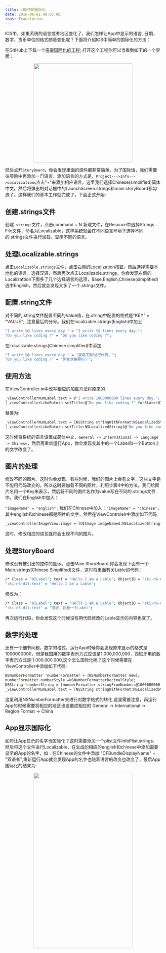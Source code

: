 ```yaml
---
title: iOS中的国际化
date: 2016-06-01 08:05:00
tags: Translation
---
```


IOS中，如果系统的语言或者地区变化了，我们怎样让App中显示的语言, 日期，数字，货币单位的格式随着变化呢？下面将介绍IOS中简单的国际化的方法：

在GitHub上下载一个[需要国际化的工程:](https://github.com/MikeFighting/Bilingual)
打开这个工程你可以当看到如下的一个界面：

<img src="http://upload-images.jianshu.io/upload_images/1513759-5f34f732ca292932.png" width="320" heigt="568" style="display:block;margin:0 auto">

然后点开`StoryBoard`，你会发现里面的控件都非常简单。为了国际话，我们需要往项目中再添加一门语言。添加语言的方式是，`Project--->Info--->Localizations`点击"+"来添加相应语言，这里我们选择Chinese(simplified)简体中文。然后将弹出的对话框中的LaunchScreen.strings和main.storyBoard都勾选了。这样我们的基本工作就完成了，下面正式开始:

## 创建.strings文件

创建`.strings`文件，点击command + N 新建文件，在Resouce中选择Strings File文件，命名为Localizable，这样系统就会在不同语言环境下选择不同的.strings文件进行加载，显示不同的语言。

## 处理Localizable.strings

点击`Localizable.strings`文件，点击右侧的Localization按钮，然后选择需要本地化的语言，选择汉语，然后再次点击Localizable.strings，你会发现右侧的Localizattion下面多了几个选择语言的选项，Base,English,Chinese(simplified)选中English，然后就会发现又多了一个.strings文件。

## 配置.string文件

对不同的.string文件配置不同的Value值，在.string中配置的格式是"KEY" = "VALUE";,  注意最后的分号。我们在localizable.strings(English)中加上

```bash
"I write %@ lines every day." = "I write %@ lines every day.";
"Do you like coding ?" = "Do you like coding ?";
```

在Localizable.strings(Chinese simplified)中添加

```bash
"I write %@ lines every day." = "我每天写%@行代码。";
"Do you like coding ?" = "你喜欢编程吗？";
```

## 使用方法

在ViewController.m中改写相应的加载方法将原来的

```bash
_viewControllerNumLabel.text = @"I write 1000000000 lines every day.";
[_viewControllerLikeButotn setTitle:@"Do you like coding ?" forState:UIControlStateNormal];
```

替换为:

```bash
_viewControllerNumLabel.text = [NSString stringWithFormat:NSLocalizedString(@"I write %@ lines every day.", nil),@1000000000];
[_viewControllerLikeButotn setTitle:NSLocalizedString(@"Do you like coding ?", nil) forState:UIControlStateNormal];
```

这时候将系统的语言设置成简体中文，`General -> International -> Language -> Chinese`，然后再重新运行App，你会发现变其中的一个Label和一个Button上的文字改变了。

## 图片的处理

修改不同的图片。这时你会发现，有些时候，我们的图片上会有文字，这些文字是不能用代码改变的，所以这时要加载不同的图片，利用步骤4中的方法，我们给图片名用一个Key来表示，然后将不同的图片名作为value写在不同的.strings文件中，我们在English中加入：

`"imageName" = "english";`
我们在Chinese中加入：`"imageName" = "chinese";`
其中english和chinese都是图片的文字，然后在ViewControlelr中添加如下代码

```bash
_viewControllerImageView.image = [UIImage imageNamed:NSLocalizedString(@"imageName",nil)];
```

这时，修改相应的语言就将会出现不同的图片。

## 处理StoryBoard

修改没有被引出的控件的显示。点击Main.StoryBoard,你会发现下面有一个Main.strings(Chinese Simplified)文件，这时将里面有关Lable的代码：

```bash
/* Class = "UILabel"; text = "Hello I am a Lable"; ObjectID = "zki-n6-dit"; */
"zki-n6-dit.text" = "Hello I am a Lable";
```

修改为：

```bash
/* Class = "UILabel"; text = "Hello I am a Lable"; ObjectID = "zki-n6-dit"; */
"zki-n6-dit.text" = "您好，我是一个Label";
```

再次运行代码，你会发现这个时候没有用代码修改的Lable显示的内容也变了。

## 数字的处理

还有一个细节问题，数字的格式，运行App时候你会发现原来显示的格式是1000000000，但是我国用的数字表示方式应该是1,000,000,000，西班牙用的数字表示方式是:1.000.000.000,这个怎么国际化呢？这个时候需要在ViewController中添加如下代码:

```bash
NSNumberFormatter *numberFormatter = [NSNumberFormatter new];
numberFormatter.numberStyle =NSNumberFormatterDecimalStyle;
NSString *numberString = [numberFormatter stringFromNumber:@1000000000];
_viewControllerNumLabel.text = [NSString stringWithFormat:NSLocalizedString(@"I write %@ lines every day.", nil),numberString];
```

这里利用NSNumberFormatter来进行对数字格式的转化,这里需要注意，再运行App的时候需要将相应的地区也设置成相应的  General -> International -> Region Format -> China

## App显示国际化

如何让App显示的名字也国际化？这时需要添加一个plist文件InfoPlist.strings，然后将这个文件进行Localizable，在生成的相应的english和chinese中添加需要显示的App的名字，如：在Chinese的文件中添加:"CFBundleDisplayName" = "双语者",重新运行App就会发现App的名字也随着语言的改变也改变了，最后App国际化的结果为:

<img src="http://upload-images.jianshu.io/upload_images/1513759-8391f5cf97d6771b.png" width="320" height="568" style="display:block; margin:0 auto">
